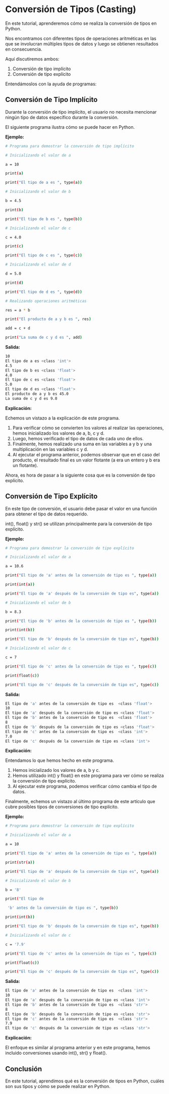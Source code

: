 # Conversión de Tipos (Casting)

En este tutorial, aprenderemos cómo se realiza la conversión de tipos en Python.

Nos encontramos con diferentes tipos de operaciones aritméticas en las que se involucran múltiples tipos de datos y luego se obtienen resultados en consecuencia.

Aquí discutiremos ambos:

1. Conversión de tipo implícito
2. Conversión de tipo explícito

Entendámoslos con la ayuda de programas:

## Conversión de Tipo Implícito

Durante la conversión de tipo implícito, el usuario no necesita mencionar ningún tipo de datos específico durante la conversión.

El siguiente programa ilustra cómo se puede hacer en Python.

**Ejemplo:**

```bash
# Programa para demostrar la conversión de tipo implícito

# Inicializando el valor de a

a = 10

print(a)

print("El tipo de a es ", type(a))

# Inicializando el valor de b

b = 4.5

print(b)

print("El tipo de b es ", type(b))

# Inicializando el valor de c

c = 4.0

print(c)

print("El tipo de c es ", type(c))

# Inicializando el valor de d

d = 5.0

print(d)

print("El tipo de d es ", type(d))

# Realizando operaciones aritméticas

res = a * b

print("El producto de a y b es ", res)

add = c + d

print("La suma de c y d es ", add)

```

**Salida:**

```bash
10
El tipo de a es <class 'int'>
4.5
El tipo de b es <class 'float'>
4.0
El tipo de c es <class 'float'>
5.0
El tipo de d es <class 'float'>
El producto de a y b es 45.0
La suma de c y d es 9.0

```

**Explicación:**

Echemos un vistazo a la explicación de este programa.

1. Para verificar cómo se convierten los valores al realizar las operaciones, hemos inicializado los valores de a, b, c y d.
2. Luego, hemos verificado el tipo de datos de cada uno de ellos.
3. Finalmente, hemos realizado una suma en las variables a y b y una multiplicación en las variables c y d.
4. Al ejecutar el programa anterior, podemos observar que en el caso del producto, el resultado final es un valor flotante (a era un entero y b era un flotante).

Ahora, es hora de pasar a la siguiente cosa que es la conversión de tipo explícito.

## Conversión de Tipo Explícito

En este tipo de conversión, el usuario debe pasar el valor en una función para obtener el tipo de datos requerido.

int(), float() y str() se utilizan principalmente para la conversión de tipo explícito.

**Ejemplo:**

```bash
# Programa para demostrar la conversión de tipo explícito

# Inicializando el valor de a

a = 10.6

print("El tipo de 'a' antes de la conversión de tipo es ", type(a))

print(int(a))

print("El tipo de 'a' después de la conversión de tipo es", type(a))

# Inicializando el valor de b

b = 8.3

print("El tipo de 'b' antes de la conversión de tipo es ", type(b))

print(int(b))

print("El tipo de 'b' después de la conversión de tipo es", type(b))

# Inicializando el valor de c

c = 7

print("El tipo de 'c' antes de la conversión de tipo es ", type(c))

print(float(c))

print("El tipo de 'c' después de la conversión de tipo es", type(c))

```

**Salida:**

```bash
El tipo de 'a' antes de la conversión de tipo es  <class 'float'>
10
El tipo de 'a' después de la conversión de tipo es <class 'float'>
El tipo de 'b' antes de la conversión de tipo es  <class 'float'>
8
El tipo de 'b' después de la conversión de tipo es <class 'float'>
El tipo de 'c' antes de la conversión de tipo es  <class 'int'>
7.0
El tipo de 'c' después de la conversión de tipo es <class 'int'>

```

**Explicación:**

Entendamos lo que hemos hecho en este programa.

1. Hemos inicializado los valores de a, b y c.
2. Hemos utilizado int() y float() en este programa para ver cómo se realiza la conversión de tipo explícito.
3. Al ejecutar este programa, podemos verificar cómo cambia el tipo de datos.

Finalmente, echemos un vistazo al último programa de este artículo que cubre posibles tipos de conversiones de tipo explícito.

**Ejemplo:**

```bash
# Programa para demostrar la conversión de tipo explícito

# Inicializando el valor de a

a = 10

print("El tipo de 'a' antes de la conversión de tipo es ", type(a))

print(str(a))

print("El tipo de 'a' después de la conversión de tipo es", type(a))

# Inicializando el valor de b

b = '8'

print("El tipo de

 'b' antes de la conversión de tipo es ", type(b))

print(int(b))

print("El tipo de 'b' después de la conversión de tipo es", type(b))

# Inicializando el valor de c

c = '7.9'

print("El tipo de 'c' antes de la conversión de tipo es ", type(c))

print(float(c))

print("El tipo de 'c' después de la conversión de tipo es", type(c))

```

**Salida:**

```bash
El tipo de 'a' antes de la conversión de tipo es  <class 'int'>
10
El tipo de 'a' después de la conversión de tipo es <class 'int'>
El tipo de 'b' antes de la conversión de tipo es  <class 'str'>
8
El tipo de 'b' después de la conversión de tipo es <class 'str'>
El tipo de 'c' antes de la conversión de tipo es  <class 'str'>
7.9
El tipo de 'c' después de la conversión de tipo es <class 'str'>

```

**Explicación:**

El enfoque es similar al programa anterior y en este programa, hemos incluido conversiones usando int(), str() y float().

## Conclusión

En este tutorial, aprendimos qué es la conversión de tipos en Python, cuáles son sus tipos y cómo se puede realizar en Python.